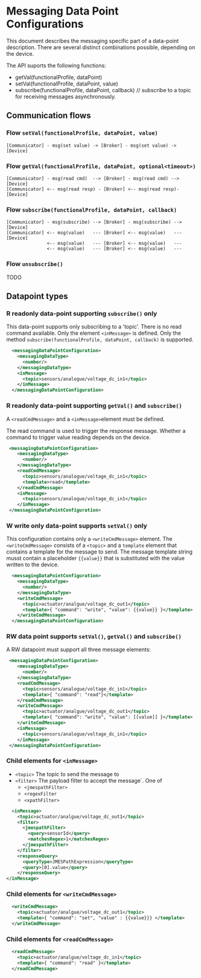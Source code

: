 # Messaging Data Point Configurations

This document describes the messaging specific part of a data-point description.
There are several distinct combinations possible, depending on the device.

The API suports the following functions:

- getVal(functionalProfile, dataPoint)
- setVal(functionalProfile, dataPoint, value)
- subscribe(functionalProfile, dataPoint, callback) // subscribe to a topic for receiving messages asynchronously.

## Communication flows

### Flow `setVal(functionalProfile, dataPoint, value)`
```
[Communicator] - msg(set value) -> [Broker] - msg(set value) -> [Device]
```

### Flow `getVal(functionalProfile, dataPoint, optional<timeout>)`
```
[Communicator] - msg(read cmd)  --> [Broker] - msg(read cmd) -->  [Device]
[Communicator] <-- msg(read resp) - [Broker] <-- msg(read resp)-  [Device]
```

### Flow `subscribe(functionalProfile, dataPoint, callback)`
```
[Communicator] - msg(subscribe) --> [Broker] - msg(subscribe) --> [Device]
[Communicator] <-- msg(value)   --- [Broker] <-- msg(value)   --- [Device]
               <-- msg(value)   --- [Broker] <-- msg(value)   ---
               <-- msg(value)   --- [Broker] <-- msg(value)   ---          
```

### Flow `unsubscribe()`
TODO

## Datapoint types

### R readonly data-point supporting `subscribe()` only

This data-point supports only subscribing to a 'topic'.
There is no read command available. 
Only the element `<inMessage>` is defined.
Only the method `subscribe(functionalProfile, dataPoint, callback)` is supported.

```xml
  <messagingDataPointConfiguration>
    <messagingDataType>
      <number/>
    </messagingDataType>
    <inMessage>
      <topic>sensors/analogue/voltage_dc_in1</topic>
    </inMessage>
  </messagingDataPointConfiguration>
```

### R readonly data-point supporting `getVal()` and `subscribe()`

A `<readCmdMessage>` and a `<inMessage>`element must be defined.

The read command is used to trigger the response message.
Whether a command to trigger value reading depends on the device.

```xml
 <messagingDataPointConfiguration>
    <messagingDataType>
      <number/>
    </messagingDataType>
    <readCmdMessage>
      <topic>sensors/analogue/voltage_dc_in1</topic>
      <template>read</template>
    </readCmdMessage>
    <inMessage>
      <topic>sensors/analogue/voltage_dc_in1</topic>
    </inMessage>
 </messagingDataPointConfiguration>
```


### W write only data-point supports `setVal()` only

This configuration contains only a `<writeCmdMessage>` element.
The `<writeCmdMessage>` consists of a `<topic>` and a `template` element 
that contains a template for the message to send. The message template string
musst contain a placeholder `{{value}}` that is substituted with the value 
written to the device.

```xml
  <messagingDataPointConfiguration>
    <messagingDataType>
      <number/>
    </messagingDataType>
    <writeCmdMessage>
      <topic>actuator/analgue/voltage_dc_out1</topic>
      <template>{ "command": "write", "value": {{value}} }</template>
    </writeCmdMessage>
  </messagingDataPointConfiguration>

```

### RW data point supports `setVal()`, `getVal()` and `subscribe()`

A RW datapoint must support all three message elements:

```xml
 <messagingDataPointConfiguration>
    <messagingDataType>
      <number/>
    </messagingDataType>
    <readCmdMessage>
      <topic>sensors/analogue/voltage_dc_in1</topic>
      <template>{ "command": "read"}</template>
    </readCmdMessage>
    <writeCmdMessage>
      <topic>actuator/analgue/voltage_dc_out1</topic>
      <template>{ "command": "write", "value": [[value]] }</template>
    </writeCmdMessage>
    <inMessage>
      <topic>sensors/analogue/voltage_dc_in1</topic>
    </inMessage>
 </messagingDataPointConfiguration>
```

###  Child elements for `<inMessage>`

- `<topic>` The topic to send the message to
- `<filter>` The payload filter to accept the message`. One of 
  - `<jmespathFilter>`
  - `<regexFilter`
  - `<xpathFilter>`


```xml
  <inMessage>
    <topic>actuator/analgue/voltage_dc_out1</topic>
    <filter>
      <jmespathFilter>
        <query>sensorId</query>
        <matchesRegex>1</matchesRegex>
      </jmespathFilter>
    </filter>
    <responseQuery>
      <queryType>JMESPathExpression</queryType>
      <query>[0].value</query>
    </responseQuery>
</inMessage>
```


### Child elements for `<writeCmdMessage>`

```xml
  <writeCmdMessage>
    <topic>actuator/analgue/voltage_dc_out1</topic>
    <template>{ "command": "set", "value" : {{value}}} </template>
  </writeCmdMessage>
```


### Child elements for `<readCmdMessage>`

```xml
  <readCmdMessage>
    <topic>actuator/analgue/voltage_dc_in1</topic>
    <template>{ "command": "read" }</template>
  </readCmdMessage>
```
